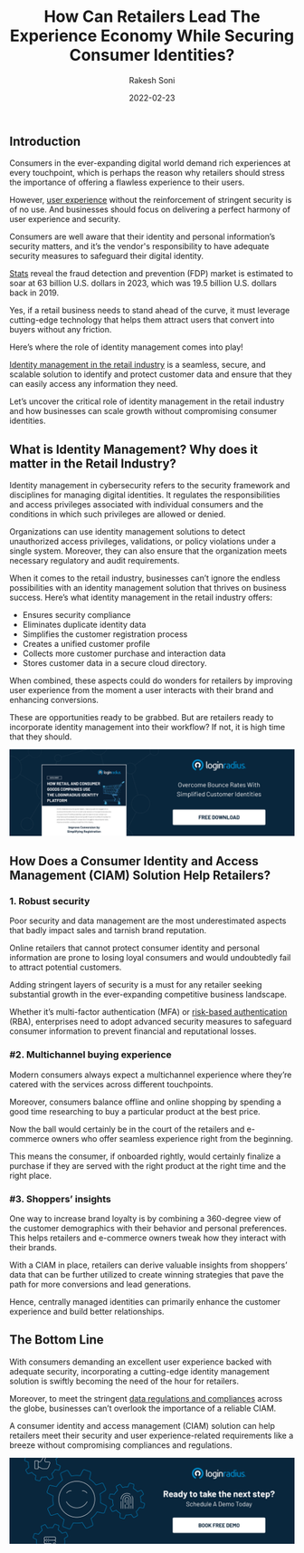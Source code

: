 ﻿---
title: "How Can Retailers Lead The Experience Economy While Securing Consumer Identities?"
date: "2022-02-23"
coverImage: "retailers-balance.jpg"
category: ["security"]
featured: false 
author: "Rakesh Soni"
description: "Retail businesses must leverage cutting-edge technology that helps them attract users that convert into buyers. Identity management in the retail industry is a seamless, secure, and scalable solution to identify and protect customer data and ensure that they can easily access any information they need."
metatitle: "How Retailers Can Balance Security and User Experience"
---

## Introduction

Consumers in the ever-expanding digital world demand rich experiences at every touchpoint, which is perhaps the reason why retailers should stress the importance of offering a flawless experience to their users. 

However, [user experience](https://www.loginradius.com/customer-experience-solutions/) without the reinforcement of stringent security is of no use. And businesses should focus on delivering a perfect harmony of user experience and security. 

Consumers are well aware that their identity and personal information’s security matters, and it’s the vendor's responsibility to have adequate security measures to safeguard their digital identity. 

[Stats](https://www.statista.com/statistics/786778/worldwide-fraud-detection-and-prevention-market-size/) reveal the fraud detection and prevention (FDP) market is estimated to soar at 63 billion U.S. dollars in 2023, which was 19.5 billion U.S. dollars back in 2019. 

Yes, if a retail business needs to stand ahead of the curve, it must leverage cutting-edge technology that helps them attract users that convert into buyers without any friction. 

Here’s where the role of identity management comes into play! 

[Identity management in the retail industry](https://www.loginradius.com/industry-retail-and-ecommerce/) is a seamless, secure, and scalable solution to identify and protect customer data and ensure that they can easily access any information they need.

Let’s uncover the critical role of identity management in the retail industry and how businesses can scale growth without compromising consumer identities. 


## What is Identity Management? Why does it matter in the Retail Industry? 

Identity management in cybersecurity refers to the security framework and disciplines for managing digital identities. It regulates the responsibilities and access privileges associated with individual consumers and the conditions in which such privileges are allowed or denied.

Organizations can use identity management solutions to detect unauthorized access privileges, validations, or policy violations under a single system. Moreover, they can also ensure that the organization meets necessary regulatory and audit requirements.

When it comes to the retail industry, businesses can’t ignore the endless possibilities with an identity management solution that thrives on business success. Here’s what identity management in the retail industry offers: 



* Ensures security compliance
* Eliminates duplicate identity data
* Simplifies the customer registration process
* Creates a unified customer profile
* Collects more customer purchase and interaction data
* Stores customer data in a secure cloud directory.

When combined, these aspects could do wonders for retailers by improving user experience from the moment a user interacts with their brand and enhancing conversions. 

These are opportunities ready to be grabbed. But are retailers ready to incorporate identity management into their workflow? If not, it is high time that they should.

**[![retailers-ds](retailers-ds.png)](https://www.loginradius.com/resource/how-retail-and-consumer-goods-companies-use-loginradius-identity-solution/)**


## How Does a Consumer Identity and Access Management (CIAM) Solution Help Retailers?


### 1. Robust security

Poor security and data management are the most underestimated aspects that badly impact sales and tarnish brand reputation.

Online retailers that cannot protect consumer identity and personal information are prone to losing loyal consumers and would undoubtedly fail to attract potential customers.

Adding stringent layers of security is a must for any retailer seeking substantial growth in the ever-expanding competitive business landscape.

Whether it’s multi-factor authentication (MFA) or [risk-based authentication](https://www.loginradius.com/blog/identity/risk-based-authentication/) (RBA), enterprises need to adopt advanced security measures to safeguard consumer information to prevent financial and reputational losses.


### #2. Multichannel buying experience 

Modern consumers always expect a multichannel experience where they’re catered with the services across different touchpoints.

Moreover, consumers balance offline and online shopping by spending a good time researching to buy a particular product at the best price.

Now the ball would certainly be in the court of the retailers and e-commerce owners who offer seamless experience right from the beginning.

This means the consumer, if onboarded rightly, would certainly finalize a purchase if they are served with the right product at the right time and the right place.


### #3. Shoppers’ insights

One way to increase brand loyalty is by combining a 360-degree view of the customer demographics with their behavior and personal preferences. This helps retailers and e-commerce owners tweak how they interact with their brands.

With a CIAM in place, retailers can derive valuable insights from shoppers’ data that can be further utilized to create winning strategies that pave the path for more conversions and lead generations. 

Hence, centrally managed identities can primarily enhance the customer experience and build better relationships.


## The Bottom Line

With consumers demanding an excellent user experience backed with adequate security, incorporating a cutting-edge identity management solution is swiftly becoming the need of the hour for retailers. 

Moreover, to meet the stringent [data regulations and compliances](https://www.loginradius.com/compliances/) across the globe, businesses can’t overlook the importance of a reliable CIAM. 

A consumer identity and access management (CIAM) solution can help retailers meet their security and user experience-related requirements like a breeze without compromising compliances and regulations. 

[![book-a-demo-Consultation](../../assets/book-a-demo-loginradius.png)](https://www.loginradius.com/contact-us?utm_source=blog&utm_medium=web&utm_campaign=how-retailers-balance-security-ux)